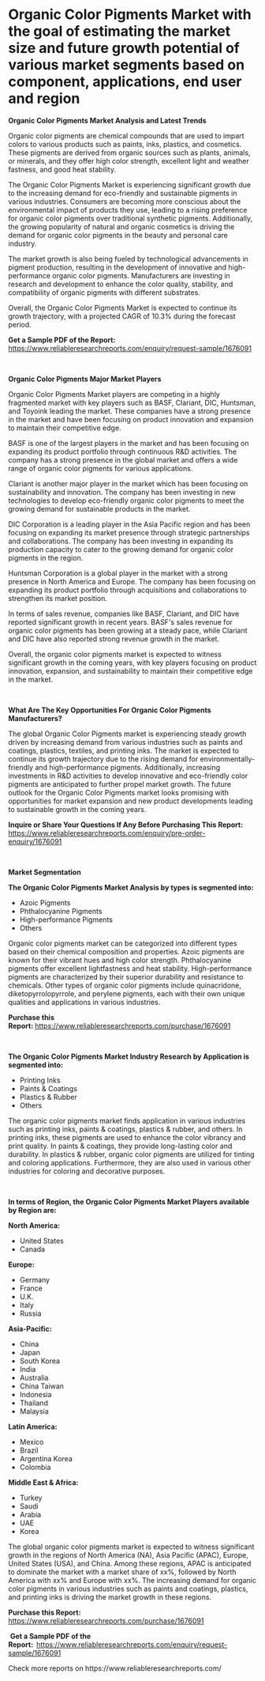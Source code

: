 <p><h1>Organic Color Pigments Market with the goal of estimating the market size and future growth potential of various market segments based on component, applications, end user and region</h1></p><p><strong>Organic Color Pigments Market Analysis and Latest Trends</strong></p>
<p><p>Organic color pigments are chemical compounds that are used to impart colors to various products such as paints, inks, plastics, and cosmetics. These pigments are derived from organic sources such as plants, animals, or minerals, and they offer high color strength, excellent light and weather fastness, and good heat stability.</p><p>The Organic Color Pigments Market is experiencing significant growth due to the increasing demand for eco-friendly and sustainable pigments in various industries. Consumers are becoming more conscious about the environmental impact of products they use, leading to a rising preference for organic color pigments over traditional synthetic pigments. Additionally, the growing popularity of natural and organic cosmetics is driving the demand for organic color pigments in the beauty and personal care industry.</p><p>The market growth is also being fueled by technological advancements in pigment production, resulting in the development of innovative and high-performance organic color pigments. Manufacturers are investing in research and development to enhance the color quality, stability, and compatibility of organic pigments with different substrates.</p><p>Overall, the Organic Color Pigments Market is expected to continue its growth trajectory, with a projected CAGR of 10.3% during the forecast period.</p></p>
<p><strong>Get a Sample PDF of the Report:&nbsp;</strong> <a href="https://www.reliableresearchreports.com/enquiry/request-sample/1676091">https://www.reliableresearchreports.com/enquiry/request-sample/1676091</a></p>
<p>&nbsp;</p>
<p><strong>Organic Color Pigments Major Market Players</strong></p>
<p><p>Organic Color Pigments Market players are competing in a highly fragmented market with key players such as BASF, Clariant, DIC, Huntsman, and Toyoink leading the market. These companies have a strong presence in the market and have been focusing on product innovation and expansion to maintain their competitive edge.</p><p>BASF is one of the largest players in the market and has been focusing on expanding its product portfolio through continuous R&D activities. The company has a strong presence in the global market and offers a wide range of organic color pigments for various applications.</p><p>Clariant is another major player in the market which has been focusing on sustainability and innovation. The company has been investing in new technologies to develop eco-friendly organic color pigments to meet the growing demand for sustainable products in the market.</p><p>DIC Corporation is a leading player in the Asia Pacific region and has been focusing on expanding its market presence through strategic partnerships and collaborations. The company has been investing in expanding its production capacity to cater to the growing demand for organic color pigments in the region.</p><p>Huntsman Corporation is a global player in the market with a strong presence in North America and Europe. The company has been focusing on expanding its product portfolio through acquisitions and collaborations to strengthen its market position.</p><p>In terms of sales revenue, companies like BASF, Clariant, and DIC have reported significant growth in recent years. BASF's sales revenue for organic color pigments has been growing at a steady pace, while Clariant and DIC have also reported strong revenue growth in the market.</p><p>Overall, the organic color pigments market is expected to witness significant growth in the coming years, with key players focusing on product innovation, expansion, and sustainability to maintain their competitive edge in the market.</p></p>
<p>&nbsp;</p>
<p><strong>What Are The Key Opportunities For Organic Color Pigments Manufacturers?</strong></p>
<p><p>The global Organic Color Pigments market is experiencing steady growth driven by increasing demand from various industries such as paints and coatings, plastics, textiles, and printing inks. The market is expected to continue its growth trajectory due to the rising demand for environmentally-friendly and high-performance pigments. Additionally, increasing investments in R&D activities to develop innovative and eco-friendly color pigments are anticipated to further propel market growth. The future outlook for the Organic Color Pigments market looks promising with opportunities for market expansion and new product developments leading to sustainable growth in the coming years.</p></p>
<p><strong>Inquire or Share Your Questions If Any Before Purchasing This Report:</strong> <a href="https://www.reliableresearchreports.com/enquiry/pre-order-enquiry/1676091">https://www.reliableresearchreports.com/enquiry/pre-order-enquiry/1676091</a></p>
<p>&nbsp;</p>
<p><strong>Market Segmentation</strong></p>
<p><strong>The Organic Color Pigments Market Analysis by types is segmented into:</strong></p>
<p><ul><li>Azoic Pigments</li><li>Phthalocyanine Pigments</li><li>High-performance Pigments</li><li>Others</li></ul></p>
<p><p>Organic color pigments market can be categorized into different types based on their chemical composition and properties. Azoic pigments are known for their vibrant hues and high color strength. Phthalocyanine pigments offer excellent lightfastness and heat stability. High-performance pigments are characterized by their superior durability and resistance to chemicals. Other types of organic color pigments include quinacridone, diketopyrrolopyrrole, and perylene pigments, each with their own unique qualities and applications in various industries.</p></p>
<p><strong>Purchase this Report:&nbsp;</strong><a href="https://www.reliableresearchreports.com/purchase/1676091">https://www.reliableresearchreports.com/purchase/1676091</a></p>
<p>&nbsp;</p>
<p><strong>The Organic Color Pigments Market Industry Research by Application is segmented into:</strong></p>
<p><ul><li>Printing Inks</li><li>Paints & Coatings</li><li>Plastics & Rubber</li><li>Others</li></ul></p>
<p><p>The organic color pigments market finds application in various industries such as printing inks, paints & coatings, plastics & rubber, and others. In printing inks, these pigments are used to enhance the color vibrancy and print quality. In paints & coatings, they provide long-lasting color and durability. In plastics & rubber, organic color pigments are utilized for tinting and coloring applications. Furthermore, they are also used in various other industries for coloring and decorative purposes.</p></p>
<p>&nbsp;</p>
<p><strong>In terms of Region, the Organic Color Pigments Market Players available by Region are:</strong></p>
<p>
    <p> <strong> North America: </strong>
        <ul>
            <li>United States</li>
            <li>Canada</li>
        </ul>
        </p> 
    <p> <strong> Europe: </strong>
        <ul>
            <li>Germany</li>
            <li>France</li>
            <li>U.K.</li>
            <li>Italy</li>
            <li>Russia</li>
        </ul>
        </p> 
    <p> <strong> Asia-Pacific: </strong>
        <ul>
            <li>China</li>
            <li>Japan</li>
            <li>South Korea</li>
            <li>India</li>
            <li>Australia</li>
            <li>China Taiwan</li>
            <li>Indonesia</li>
            <li>Thailand</li>
            <li>Malaysia</li>
        </ul>
        </p> 
    <p> <strong> Latin America: </strong>
        <ul>
            <li>Mexico</li>
            <li>Brazil</li>
            <li>Argentina Korea</li>
            <li>Colombia</li>
        </ul>
        </p> 
    <p> <strong> Middle East & Africa: </strong>
        <ul>
            <li>Turkey</li>
            <li>Saudi</li>
            <li>Arabia</li>
            <li>UAE</li>
            <li>Korea</li>
        </ul>
    </p>
    </p>
<p><p>The global organic color pigments market is expected to witness significant growth in the regions of North America (NA), Asia Pacific (APAC), Europe, United States (USA), and China. Among these regions, APAC is anticipated to dominate the market with a market share of xx%, followed by North America with xx% and Europe with xx%. The increasing demand for organic color pigments in various industries such as paints and coatings, plastics, and printing inks is driving the market growth in these regions.</p></p>
<p><strong>Purchase this Report: </strong><a href="https://www.reliableresearchreports.com/purchase/1676091">https://www.reliableresearchreports.com/purchase/1676091</a></p>
<p>&nbsp;<strong>Get a Sample PDF of the Report:&nbsp;&nbsp;</strong><a href="https://www.reliableresearchreports.com/enquiry/request-sample/1676091">https://www.reliableresearchreports.com/enquiry/request-sample/1676091</a></p>
<p><strong></strong></p>
<p>Check more reports on https://www.reliableresearchreports.com/</p>